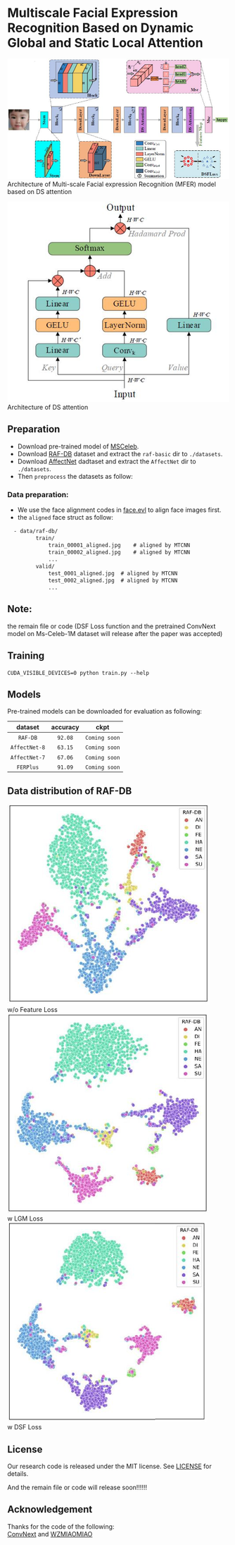 # Multiscale Facial Expression Recognition Based on Dynamic Global and Static Local Attention

![MFER](./src/MFER.jpg)\
Architecture of Multi-scale Facial expression Recognition (MFER) model based on DS attention

![attention](./src/attention.jpg)\
Architecture of DS attention


## Preparation
- Download pre-trained model of [MSCeleb](https://drive.google.com/file/d/1H421M8mosIVt8KsEWQ1UuYMkQS8X1prf/view?usp=sharing).
- Download [RAF-DB](http://www.whdeng.cn/raf/model1.html) dataset and extract the `raf-basic` dir to `./datasets`.
- Download [AffectNet](http://mohammadmahoor.com/affectnet/) dadtaset and extract the `AffectNet` dir to `./datasets`.
- Then `preprocess` the datasets as follow:
### Data preparation:
- We use the face alignment codes in [face.evl](https://github.com/ZhaoJ9014/face.evoLVe/#Face-Alignment) to align face images first.
- the `aligned` face struct as follow:
```
  - data/raf-db/
		 train/
		     train_00001_aligned.jpg	# aligned by MTCNN
		     train_00002_aligned.jpg	# aligned by MTCNN
		     ...
		 valid/
		     test_0001_aligned.jpg	# aligned by MTCNN
		     test_0002_aligned.jpg	# aligned by MTCNN
		     ...
 ```

## Note:
the remain file or code (DSF Loss function and the pretrained ConvNext model on Ms-Celeb-1M dataset will release after the paper was accepted)

## Training

```
CUDA_VISIBLE_DEVICES=0 python train.py --help
```

## Models
Pre-trained models can be downloaded for evaluation as following:

|     dataset 	| accuracy 	| ckpt 	|
|:-----------:	|:--------:	|:----:	|
|    `RAF-DB`   	| `92.08`    	|`Coming soon`|
| `AffectNet-8` 	| `63.15`    	|`Coming soon`|
| `AffectNet-7` 	| `67.06`       |`Coming soon`|
|    `FERPlus`   	| `91.09`    	|`Coming soon`|

## Data distribution of RAF-DB
![t-SNE](./src/tsne/tsne1.jpg)\
w/o Feature Loss\
![t-SNE](./src/tsne/tsne2.jpg)\
w LGM Loss\
![t-SNE](./src/tsne/tsne3.jpg)\
w DSF Loss


## License
Our research code is released under the MIT license. See [LICENSE](./LICENSE) for details.


And the remain file or code will release soon!!!!!!

## Acknowledgement
Thanks for the code of the following:\
[ConvNext](https://github.com/facebookresearch/ConvNeXt.) and 
[WZMIAOMIAO](https://github.com/WZMIAOMIAO/deep-learning-for-image-processing)

